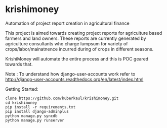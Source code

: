 krishimoney
=====================

Automation of project report creation in agricultural finance

This project is aimed towards creating project reports for agriculture based farmers and land owners. These reports are currently generated by agriculture consultants who charge lumpsum for variety of crops/labor/mainatnence incurred during of crops in different seasons.

KrishiMoney will automate the entire process and this is POC geared towards that.

Note : To understand how django-user-accounts work refer to http://django-user-accounts.readthedocs.org/en/latest/index.html

Getting Started:


    clone https://github.com/kuberkaul/krishimoney.git
    cd krishimoney
    pip install -r requirements.txt
    pip install django-adminplus
    python manage.py syncdb
    python manage.py runserver
